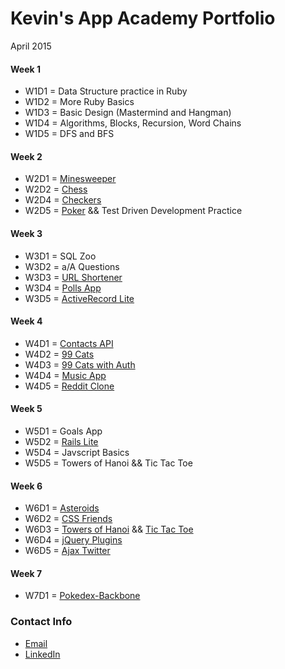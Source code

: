 # Kevin's App Academy Portfolio
April 2015

#### Week 1
+ W1D1 = Data Structure practice in Ruby
+ W1D2 = More Ruby Basics
+ W1D3 = Basic Design (Mastermind and Hangman)
+ W1D4 = Algorithms, Blocks, Recursion, Word Chains
+ W1D5 = DFS and BFS

#### Week 2
+ W2D1 = [Minesweeper](https://github.com/kswang2400/minesweeper)
+ W2D2 = [Chess](https://github.com/kswang2400/chess)
+ W2D4 = [Checkers](https://github.com/kswang2400/checkers)
+ W2D5 = [Poker](https://github.com/kswang2400/poker) && Test Driven Development Practice

#### Week 3
+ W3D1 = SQL Zoo
+ W3D2 = a/A Questions
+ W3D3 = [URL Shortener](https://github.com/kswang2400/url-shortener)
+ W3D4 = [Polls App](https://github.com/kswang2400/polls-app)
+ W3D5 = [ActiveRecord Lite](https://github.com/kswang2400/activerecord-lite)

#### Week 4
+ W4D1 = [Contacts API](https://github.com/kswang2400/contacts-api)
+ W4D2 = [99 Cats](https://github.com/kswang2400/cats_99)
+ W4D3 = [99 Cats with Auth](https://github.com/kswang2400/cats_99_day_2)
+ W4D4 = [Music App](https://github.com/kswang2400/music-app)
+ W4D5 = [Reddit Clone](https://github.com/kswang2400/reddit-clone)

#### Week 5
+ W5D1 = Goals App
+ W5D2 = [Rails Lite](https://github.com/kswang2400/rails-lite)  
+ W5D4 = Javscript Basics
+ W5D5 = Towers of Hanoi && Tic Tac Toe

#### Week 6
+ W6D1 = [Asteroids](https://github.com/kswang2400/asteroids)
+ W6D2 = [CSS Friends](https://github.com/kswang2400/CSS-Friends)
+ W6D3 = [Towers of Hanoi](http://kswang2400.github.io/) && [Tic Tac Toe](https://github.com/kswang2400/Tic-Tac-Toe)
+ W6D4 = [jQuery Plugins](https://github.com/kswang2400/jQuery-plugins)
+ W6D5 = [Ajax Twitter](https://github.com/kswang2400/ajax-twitter)

#### Week 7
+ W7D1 = [Pokedex-Backbone](https://github.com/kswang2400/pokedex-backbone)

### Contact Info
+ <a href="kevinwang2400@gmail.com">Email</a>
+ [LinkedIn](https://www.linkedin.com/in/kevinwangucla)
